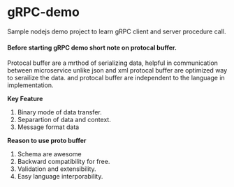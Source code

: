 # gRPC-demo

Sample nodejs demo project to learn gRPC client and server procedure call.

#### Before starting gRPC demo short note on protocal buffer.

Protocal buffer are a mrthod of serializing data, helpful in communication between microservice unlike json and xml protocal buffer are optimized way to serailize the data.
and protocal buffer are independent to the language in implementation.

**Key Feature**

1. Binary mode of data transfer.
2. Separartion of data and context.
3. Message format data

**Reason to use proto buffer**

1. Schema are awesome
2. Backward compatibility for free.
3. Validation and extensibility.
4. Easy language interporability.
